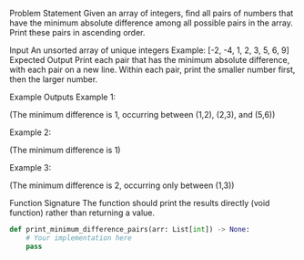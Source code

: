 Problem Statement
Given an array of integers, find all pairs of numbers that have the minimum absolute difference among all possible pairs in the array. Print these pairs in ascending order.

Input
An unsorted array of unique integers
Example: [-2, -4, 1, 2, 3, 5, 6, 9]
Expected Output
Print each pair that has the minimum absolute difference, with each pair on a new line. Within each pair, print the smaller number first, then the larger number.

Example Outputs
Example 1:

(The minimum difference is 1, occurring between (1,2), (2,3), and (5,6))

Example 2:

(The minimum difference is 1)

Example 3:

(The minimum difference is 2, occurring only between (1,3))

Function Signature
The function should print the results directly (void function) rather than returning a value.
```python
def print_minimum_difference_pairs(arr: List[int]) -> None:
    # Your implementation here
    pass
```